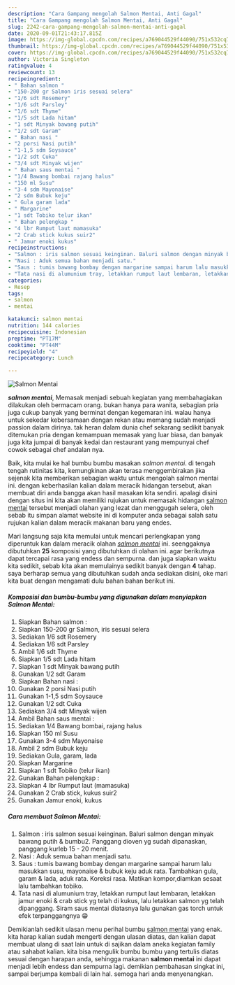 ```yaml
---
description: "Cara Gampang mengolah Salmon Mentai, Anti Gagal"
title: "Cara Gampang mengolah Salmon Mentai, Anti Gagal"
slug: 2242-cara-gampang-mengolah-salmon-mentai-anti-gagal
date: 2020-09-01T21:43:17.815Z
image: https://img-global.cpcdn.com/recipes/a769044529f44090/751x532cq70/salmon-mentai-foto-resep-utama.jpg
thumbnail: https://img-global.cpcdn.com/recipes/a769044529f44090/751x532cq70/salmon-mentai-foto-resep-utama.jpg
cover: https://img-global.cpcdn.com/recipes/a769044529f44090/751x532cq70/salmon-mentai-foto-resep-utama.jpg
author: Victoria Singleton
ratingvalue: 4
reviewcount: 13
recipeingredient:
- " Bahan salmon "
- "150-200 gr Salmon iris sesuai selera"
- "1/6 sdt Rosemery"
- "1/6 sdt Parsley"
- "1/6 sdt Thyme"
- "1/5 sdt Lada hitam"
- "1 sdt Minyak bawang putih"
- "1/2 sdt Garam"
- " Bahan nasi "
- "2 porsi Nasi putih"
- "1-1,5 sdm Soysauce"
- "1/2 sdt Cuka"
- "3/4 sdt Minyak wijen"
- " Bahan saus mentai "
- "1/4 Bawang bombai rajang halus"
- "150 ml Susu"
- "3-4 sdm Mayonaise"
- "2 sdm Bubuk keju"
- " Gula garam lada"
- " Margarine"
- "1 sdt Tobiko telur ikan"
- " Bahan pelengkap "
- "4 lbr Rumput laut mamasuka"
- "2 Crab stick kukus suir2"
- " Jamur enoki kukus"
recipeinstructions:
- "Salmon : iris salmon sesuai keinginan. Baluri salmon dengan minyak bawang putih &amp; bumbu2. Panggang dioven yg sudah dipanaskan, panggang kurleb 15 - 20 menit."
- "Nasi : Aduk semua bahan menjadi satu."
- "Saus : tumis bawang bombay dengan margarine sampai harum lalu masukkan susu, mayonaise &amp; bubuk keju aduk rata. Tambahkan gula, garam &amp; lada, aduk rata. Koreksi rasa. Matikan kompor,diamkan sesaat lalu tambahkan tobiko."
- "Tata nasi di alumunium tray, letakkan rumput laut lembaran, letakkan jamur enoki &amp; crab stick yg telah di kukus, lalu letakkan salmon yg telah dipanggang. Siram saus mentai diatasnya lalu gunakan gas torch untuk efek terpanggangnya 😁"
categories:
- Resep
tags:
- salmon
- mentai

katakunci: salmon mentai 
nutrition: 144 calories
recipecuisine: Indonesian
preptime: "PT17M"
cooktime: "PT44M"
recipeyield: "4"
recipecategory: Lunch

---
```



![Salmon Mentai](https://img-global.cpcdn.com/recipes/a769044529f44090/751x532cq70/salmon-mentai-foto-resep-utama.jpg)

<b><i>salmon mentai</i></b>, Memasak menjadi sebuah kegiatan yang membahagiakan dilakukan oleh bermacam orang. bukan hanya para wanita, sebagian pria juga cukup banyak yang berminat dengan kegemaran ini. walau hanya untuk sekedar kebersamaan dengan rekan atau memang sudah menjadi passion dalam dirinya. tak heran dalam dunia chef sekarang sedikit banyak ditemukan pria dengan kemampuan memasak yang luar biasa, dan banyak juga kita jumpai di banyak kedai dan restaurant yang mempunyai chef cowok sebagai chef andalan nya.

Baik, kita mulai ke hal bumbu bumbu masakan <i>salmon mentai</i>. di tengah tengah rutinitas kita, kemungkinan akan terasa menggembirakan jika sejenak kita memberikan sebagian waktu untuk mengolah salmon mentai ini. dengan keberhasilan kalian dalam meracik hidangan tersebut, akan membuat diri anda bangga akan hasil masakan kita sendiri. apalagi disini dengan situs ini kita akan memiliki rujukan untuk memasak hidangan <u>salmon mentai</u> tersebut menjadi olahan yang lezat dan menggugah selera, oleh sebab itu simpan alamat website ini di komputer anda sebagai salah satu rujukan kalian dalam meracik makanan baru yang endes.




Mari langsung saja kita memulai untuk mencari perlengkapan yang diperuntuk kan dalam meracik olahan <u><i>salmon mentai</i></u> ini. seenggaknya dibutuhkan <b>25</b> komposisi yang dibutuhkan di olahan ini. agar berikutnya dapat tercapai rasa yang endess dan sempurna. dan juga siapkan waktu kita sedikit, sebab kita akan memulainya sedikit banyak dengan <b>4</b> tahap. saya berharap semua yang dibutuhkan sudah anda sediakan disini, oke mari kita buat dengan mengamati dulu bahan bahan berikut ini.

<!--inarticleads1-->

##### Komposisi dan bumbu-bumbu yang digunakan dalam menyiapkan Salmon Mentai:

1. Siapkan  Bahan salmon :
1. Siapkan 150-200 gr Salmon, iris sesuai selera
1. Sediakan 1/6 sdt Rosemery
1. Sediakan 1/6 sdt Parsley
1. Ambil 1/6 sdt Thyme
1. Siapkan 1/5 sdt Lada hitam
1. Siapkan 1 sdt Minyak bawang putih
1. Gunakan 1/2 sdt Garam
1. Siapkan  Bahan nasi :
1. Gunakan 2 porsi Nasi putih
1. Gunakan 1-1,5 sdm Soysauce
1. Gunakan 1/2 sdt Cuka
1. Sediakan 3/4 sdt Minyak wijen
1. Ambil  Bahan saus mentai :
1. Sediakan 1/4 Bawang bombai, rajang halus
1. Siapkan 150 ml Susu
1. Gunakan 3-4 sdm Mayonaise
1. Ambil 2 sdm Bubuk keju
1. Sediakan  Gula, garam, lada
1. Siapkan  Margarine
1. Siapkan 1 sdt Tobiko (telur ikan)
1. Gunakan  Bahan pelengkap :
1. Siapkan 4 lbr Rumput laut (mamasuka)
1. Gunakan 2 Crab stick, kukus suir2
1. Gunakan  Jamur enoki, kukus




<!--inarticleads2-->

##### Cara membuat Salmon Mentai:

1. Salmon : iris salmon sesuai keinginan. Baluri salmon dengan minyak bawang putih &amp; bumbu2. Panggang dioven yg sudah dipanaskan, panggang kurleb 15 - 20 menit.
1. Nasi : Aduk semua bahan menjadi satu.
1. Saus : tumis bawang bombay dengan margarine sampai harum lalu masukkan susu, mayonaise &amp; bubuk keju aduk rata. Tambahkan gula, garam &amp; lada, aduk rata. Koreksi rasa. Matikan kompor,diamkan sesaat lalu tambahkan tobiko.
1. Tata nasi di alumunium tray, letakkan rumput laut lembaran, letakkan jamur enoki &amp; crab stick yg telah di kukus, lalu letakkan salmon yg telah dipanggang. Siram saus mentai diatasnya lalu gunakan gas torch untuk efek terpanggangnya 😁




Demikianlah sedikit ulasan menu perihal bumbu <u>salmon mentai</u> yang enak. kita harap kalian sudah mengerti dengan ulasan diatas, dan kalian dapat membuat ulang di saat lain untuk di sajikan dalam aneka kegiatan family atau sahabat kalian. kita bisa mengulik bumbu bumbu yang tertulis diatas sesuai dengan harapan anda, sehingga makanan <b>salmon mentai</b> ini dapat menjadi lebih endess dan sempurna lagi. demikian pembahasan singkat ini, sampai berjumpa kembali di lain hal. semoga hari anda menyenangkan.

